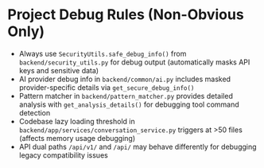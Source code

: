 # Project Debug Rules (Non-Obvious Only)

- Always use `SecurityUtils.safe_debug_info()` from `backend/security_utils.py` for debug output (automatically masks API keys and sensitive data)
- AI provider debug info in `backend/common/ai.py` includes masked provider-specific details via `get_secure_debug_info()`
- Pattern matcher in `backend/pattern_matcher.py` provides detailed analysis with `get_analysis_details()` for debugging tool command detection
- Codebase lazy loading threshold in `backend/app/services/conversation_service.py` triggers at >50 files (affects memory usage debugging)
- API dual paths `/api/v1/` and `/api/` may behave differently for debugging legacy compatibility issues